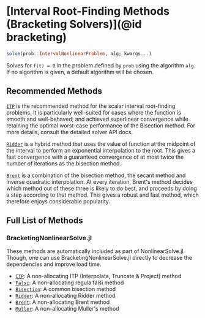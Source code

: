 # [Interval Root-Finding Methods (Bracketing Solvers)](@id bracketing)

```julia
solve(prob::IntervalNonlinearProblem, alg; kwargs...)
```

Solves for ``f(t) = 0`` in the problem defined by `prob` using the algorithm `alg`. If no
algorithm is given, a default algorithm will be chosen.

## Recommended Methods

[`ITP`](@ref) is the recommended method for the scalar interval root-finding problems. It is
particularly well-suited for cases where the function is smooth and well-behaved; and
achieved superlinear convergence while retaining the optimal worst-case performance of the
Bisection method. For more details, consult the detailed solver API docs.

[`Ridder`](@ref) is a hybrid method that uses the value of function at the midpoint of the
interval to perform an exponential interpolation to the root. This gives a fast convergence
with a guaranteed convergence of at most twice the number of iterations as the bisection
method.

[`Brent`](@ref) is a combination of the bisection method, the secant method and inverse
quadratic interpolation. At every iteration, Brent's method decides which method out of
these three is likely to do best, and proceeds by doing a step according to that method.
This gives a robust and fast method, which therefore enjoys considerable popularity.

## Full List of Methods

### BracketingNonlinearSolve.jl

These methods are automatically included as part of NonlinearSolve.jl. Though, one can use
BracketingNonlinearSolve.jl directly to decrease the dependencies and improve load time.

  - [`ITP`](@ref): A non-allocating ITP (Interpolate, Truncate & Project) method
  - [`Falsi`](@ref): A non-allocating regula falsi method
  - [`Bisection`](@ref): A common bisection method
  - [`Ridder`](@ref): A non-allocating Ridder method
  - [`Brent`](@ref): A non-allocating Brent method
  - [`Muller`](@ref): A non-allocating Muller's method
